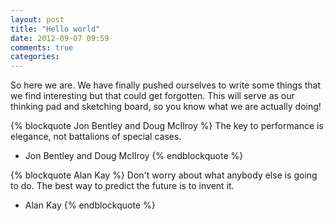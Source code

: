 ```yaml
---
layout: post
title: "Hello world"
date: 2012-09-07 09:59
comments: true
categories:
---
```

So here we are. We have finally pushed ourselves to write some things that we find interesting but that could get forgotten. This will serve as our thinking pad and sketching board, so you know what we are actually doing!

{% blockquote Jon Bentley and Doug McIlroy %}
The key to performance is elegance, not battalions of special cases.
- Jon Bentley and Doug McIlroy
{% endblockquote %}

{% blockquote Alan Kay %}
Don't worry about what anybody else is going to do. The best way to predict the future is to invent it.
- Alan Kay
{% endblockquote %}
